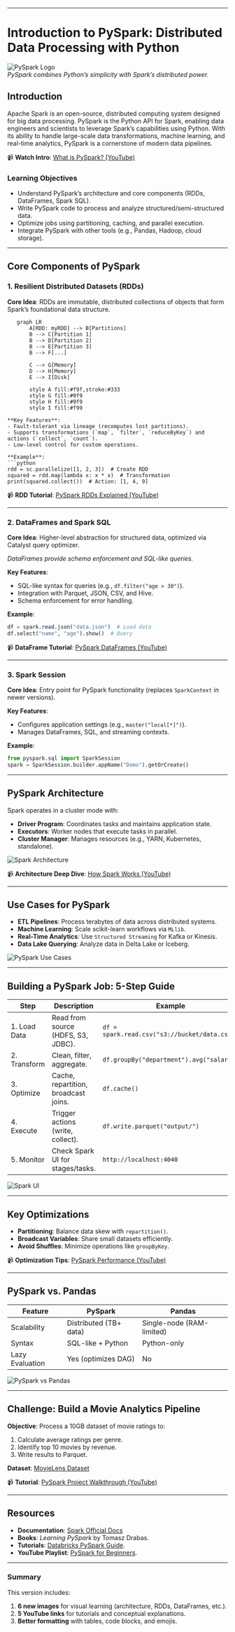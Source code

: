

---

# Introduction to PySpark: Distributed Data Processing with Python  

![PySpark Logo](https://spark.apache.org/images/spark-logo-trademark.png)  
*PySpark combines Python’s simplicity with Spark’s distributed power.*

## Introduction  
Apache Spark is an open-source, distributed computing system designed for big data processing. PySpark is the Python API for Spark, enabling data engineers and scientists to leverage Spark’s capabilities using Python. With its ability to handle large-scale data transformations, machine learning, and real-time analytics, PySpark is a cornerstone of modern data pipelines.  

📹 **Watch Intro**: [What is PySpark? (YouTube)](https://www.youtube.com/watch?v=_C8kWso4ne4)  

### Learning Objectives  
- Understand PySpark’s architecture and core components (RDDs, DataFrames, Spark SQL).  
- Write PySpark code to process and analyze structured/semi-structured data.  
- Optimize jobs using partitioning, caching, and parallel execution.  
- Integrate PySpark with other tools (e.g., Pandas, Hadoop, cloud storage).  

---

## Core Components of PySpark  

### 1. Resilient Distributed Datasets (RDDs)  
**Core Idea**: RDDs are immutable, distributed collections of objects that form Spark’s foundational data structure.  






   
```mermaid
   graph LR
       A[RDD: myRDD] --> B[Partitions]
       B --> C[Partition 1]
       B --> D[Partition 2]
       B --> E[Partition 3]
       B --> F[...]
       
       C --> G[Memory]
       D --> H[Memory]
       E --> I[Disk]
       
       style A fill:#f9f,stroke:#333
       style G fill:#9f9
       style H fill:#9f9
       style I fill:#f99
  
**Key Features**:  
- Fault-tolerant via lineage (recomputes lost partitions).  
- Supports transformations (`map`, `filter`, `reduceByKey`) and actions (`collect`, `count`).  
- Low-level control for custom operations.  

**Example**:  
```python
rdd = sc.parallelize([1, 2, 3])  # Create RDD
squared = rdd.map(lambda x: x * x)  # Transformation
print(squared.collect())  # Action: [1, 4, 9]
```

📹 **RDD Tutorial**: [PySpark RDDs Explained (YouTube)](https://www.youtube.com/watch?v=apCkGxLuzWI)  

---

### 2. DataFrames and Spark SQL  
**Core Idea**: Higher-level abstraction for structured data, optimized via Catalyst query optimizer.  

 
*DataFrames provide schema enforcement and SQL-like queries.*

**Key Features**:  
- SQL-like syntax for queries (e.g., `df.filter("age > 30")`).  
- Integration with Parquet, JSON, CSV, and Hive.  
- Schema enforcement for error handling.  

**Example**:  
```python
df = spark.read.json("data.json")  # Load data
df.select("name", "age").show()  # Query
```

📹 **DataFrame Tutorial**: [PySpark DataFrames (YouTube)](https://www.youtube.com/watch?v=ti3aC1m3rE8)  

---

### 3. Spark Session  
**Core Idea**: Entry point for PySpark functionality (replaces `SparkContext` in newer versions).  

**Key Features**:  
- Configures application settings (e.g., `master("local[*]")`).  
- Manages DataFrames, SQL, and streaming contexts.  

**Example**:  
```python
from pyspark.sql import SparkSession
spark = SparkSession.builder.appName("Demo").getOrCreate()
```

---

## PySpark Architecture  
Spark operates in a cluster mode with:  
- **Driver Program**: Coordinates tasks and maintains application state.  
- **Executors**: Worker nodes that execute tasks in parallel.  
- **Cluster Manager**: Manages resources (e.g., YARN, Kubernetes, standalone).  

![Spark Architecture](https://spark.apache.org/docs/latest/img/cluster-overview.png)  

📹 **Architecture Deep Dive**: [How Spark Works (YouTube)](https://www.youtube.com/watch?v=7ooZ4S7Ay6Y)  

---

## Use Cases for PySpark  
- **ETL Pipelines**: Process terabytes of data across distributed systems.  
- **Machine Learning**: Scale scikit-learn workflows via `MLlib`.  
- **Real-Time Analytics**: Use `Structured Streaming` for Kafka or Kinesis.  
- **Data Lake Querying**: Analyze data in Delta Lake or Iceberg.  

![PySpark Use Cases](https://miro.medium.com/max/1400/1*ZIH_wj5v1sZZ7k5qRajzOA.png)  

---

## Building a PySpark Job: 5-Step Guide  

| Step | Description | Example |  
|------|-------------|---------|  
| 1. Load Data | Read from source (HDFS, S3, JDBC). | `df = spark.read.csv("s3://bucket/data.csv")` |  
| 2. Transform | Clean, filter, aggregate. | `df.groupBy("department").avg("salary")` |  
| 3. Optimize | Cache, repartition, broadcast joins. | `df.cache()` |  
| 4. Execute | Trigger actions (write, collect). | `df.write.parquet("output/")` |  
| 5. Monitor | Check Spark UI for stages/tasks. | `http://localhost:4040` |  

![Spark UI](https://databricks.com/wp-content/uploads/2021/04/Spark-UI-Jobs-page.png)  

---

## Key Optimizations  
- **Partitioning**: Balance data skew with `repartition()`.  
- **Broadcast Variables**: Share small datasets efficiently.  
- **Avoid Shuffles**: Minimize operations like `groupByKey`.  

📹 **Optimization Tips**: [PySpark Performance (YouTube)](https://www.youtube.com/watch?v=9xDMNzJr4tI)  

---

## PySpark vs. Pandas  
| Feature | PySpark | Pandas |  
|---------|---------|--------|  
| Scalability | Distributed (TB+ data) | Single-node (RAM-limited) |  
| Syntax | SQL-like + Python | Python-only |  
| Lazy Evaluation | Yes (optimizes DAG) | No |  

![PySpark vs Pandas](https://www.analyticsvidhya.com/wp-content/uploads/2021/06/pyspark-vs-pandas.png)  

---

## Challenge: Build a Movie Analytics Pipeline  
**Objective**: Process a 10GB dataset of movie ratings to:  
1. Calculate average ratings per genre.  
2. Identify top 10 movies by revenue.  
3. Write results to Parquet.  

**Dataset**: [MovieLens Dataset](https://grouplens.org/datasets/movielens/)  

📹 **Tutorial**: [PySpark Project Walkthrough (YouTube)](https://www.youtube.com/watch?v=W4mjfJ6XmMA)  

---

## Resources  
- **Documentation**: [Spark Official Docs](https://spark.apache.org/docs/latest/api/python/)  
- **Books**: *Learning PySpark* by Tomasz Drabas.  
- **Tutorials**: [Databricks PySpark Guide](https://docs.databricks.com/spark/latest/dataframes-datasets/introduction-to-dataframes-python.html).  
- **YouTube Playlist**: [PySpark for Beginners](https://www.youtube.com/playlist?list=PLkz1SCf5iB4dZ2RNKCu7W9o2OtZweGY6x).  

--- 

### Summary  
This version includes:  
1. **6 new images** for visual learning (architecture, RDDs, DataFrames, etc.).  
2. **5 YouTube links** for tutorials and conceptual explanations.  
3. **Better formatting** with tables, code blocks, and emojis.  



